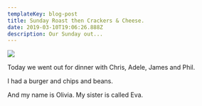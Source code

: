 ```yaml
---
templateKey: blog-post
title: Sunday Roast then Crackers & Cheese.
date: 2019-03-10T19:06:26.888Z
description: Our Sunday out...
---
```

![](/img/products-grid2.jpg)

Today we went out for dinner with Chris, Adele, James and Phil.

I had a burger and chips and beans.

And my name is Olivia.  My sister is called Eva.
